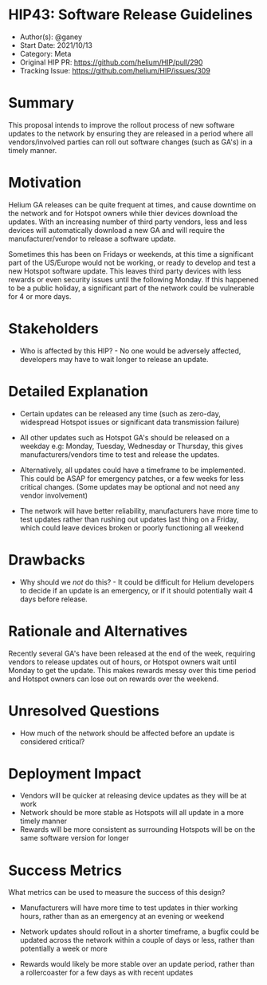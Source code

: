 # HIP43: Software Release Guidelines

- Author(s): @ganey
- Start Date: 2021/10/13
- Category: Meta
- Original HIP PR: <https://github.com/helium/HIP/pull/290>
- Tracking Issue: <https://github.com/helium/HIP/issues/309>

# Summary

This proposal intends to improve the rollout process of new software updates to the network by
ensuring they are released in a period where all vendors/involved parties can roll out software
changes (such as GA's) in a timely manner.

# Motivation

Helium GA releases can be quite frequent at times, and cause downtime on the network and for Hotspot
owners while thier devices download the updates. With an increasing number of third party vendors,
less and less devices will automatically download a new GA and will require the manufacturer/vendor
to release a software update.

Sometimes this has been on Fridays or weekends, at this time a significant part of the US/Europe
would not be working, or ready to develop and test a new Hotspot software update. This leaves third
party devices with less rewards or even security issues until the following Monday. If this happened
to be a public holiday, a significant part of the network could be vulnerable for 4 or more days.

# Stakeholders

- Who is affected by this HIP? - No one would be adversely affected, developers may have to wait
  longer to release an update.

# Detailed Explanation

- Certain updates can be released any time (such as zero-day, widespread Hotspot issues or
  significant data transmission failure)

- All other updates such as Hotspot GA's should be released on a weekday e.g: Monday, Tuesday,
  Wednesday or Thursday, this gives manufacturers/vendors time to test and release the updates.

- Alternatively, all updates could have a timeframe to be implemented. This could be ASAP for
  emergency patches, or a few weeks for less critical changes. (Some updates may be optional and not
  need any vendor involvement)

- The network will have better reliability, manufacturers have more time to test updates rather than
  rushing out updates last thing on a Friday, which could leave devices broken or poorly functioning
  all weekend

# Drawbacks

- Why should we _not_ do this? - It could be difficult for Helium developers to decide if an update
  is an emergency, or if it should potentially wait 4 days before release.

# Rationale and Alternatives

Recently several GA's have been released at the end of the week, requiring vendors to release
updates out of hours, or Hotspot owners wait until Monday to get the update. This makes rewards
messy over this time period and Hotspot owners can lose out on rewards over the weekend.

# Unresolved Questions

- How much of the network should be affected before an update is considered critical?

# Deployment Impact

- Vendors will be quicker at releasing device updates as they will be at work
- Network should be more stable as Hotspots will all update in a more timely manner
- Rewards will be more consistent as surrounding Hotspots will be on the same software version for
  longer

# Success Metrics

What metrics can be used to measure the success of this design?

- Manufacturers will have more time to test updates in thier working hours, rather than as an
  emergency at an evening or weekend

- Network updates should rollout in a shorter timeframe, a bugfix could be updated across the
  network within a couple of days or less, rather than potentially a week or more

- Rewards would likely be more stable over an update period, rather than a rollercoaster for a few
  days as with recent updates

